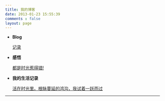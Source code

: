 ```yaml
---
title: 我的博客
date: 2013-01-23 15:55:39
comments : false
layout: page
---
```


*  **Blog**

   [记录](http://chenyunwen.cn)

*  **感悟**

   [都是时光惹得错!](http://i.chenyunwen.cn/)


*  **我的生活记录**

   [活在时光里。根脉蔓延的鸿沟，我试着一跃而过](http://ayu-wen.blog.163.com/)


---


